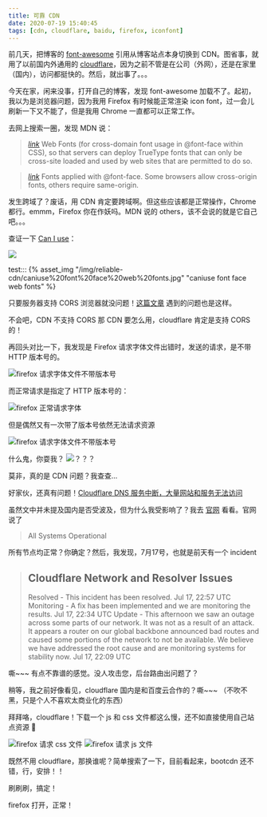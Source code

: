 ```yaml
---
title: 可靠 CDN
date: 2020-07-19 15:40:45
tags: [cdn, cloudflare, baidu, firefox, iconfont]
---
```


前几天，把博客的 [font-awesome](https://fontawesome.com/) 引用从博客站点本身切换到 CDN。图省事，就用了以前国内外通用的 [cloudflare](https://www.cloudflare.com/zh-cn/network/china/)，因为之前不管是在公司（外网），还是在家里（国内），访问都挺快的。然后，就出事了。。。

今天在家，闲来没事，打开自己的博客，发现 font-awesome 加载不了。起初，我以为是浏览器问题，因为我用 Firefox 有时候能正常渲染 icon font，过一会儿刷新一下又不能了，但是我用 Chrome 一直都可以正常工作。

去网上搜索一圈，发现 MDN 说：

> [<i class="mdui-icon material-icons">link</i>](https://developer.mozilla.org/en-US/docs/Web/HTTP/CORS) Web Fonts (for cross-domain font usage in @font-face within CSS), so that servers can deploy TrueType fonts that can only be cross-site loaded and used by web sites that are permitted to do so. 

> [<i class="mdui-icon material-icons">link</i>](https://developer.mozilla.org/en-US/docs/Web/Security/Same-origin_policy) Fonts applied with @font-face. Some browsers allow cross-origin fonts, others require same-origin. 

发生跨域了？废话，用 CDN 肯定要跨域啊。但这些应该都是正常操作，Chrome 都行。emmm，Firefox 你在作妖吗。MDN 说的 others，该不会说的就是它自己吧。。。

查证一下 [Can I use](https://caniuse.com/#feat=fontface)：

![](/img/reliable-cdn/caniuse%20font%20face%20web%20fonts.jpg)

test:::
{% asset_img "/img/reliable-cdn/caniuse%20font%20face%20web%20fonts.jpg" "caniuse font face web fonts" %}

只要服务器支持 CORS 浏览器就没问题！[这篇文章](http://cssbakery.com/2010/07/fixing-firefox-font-face-cross-domain_25.html) 遇到的问题也是这样。

不会吧，CDN 不支持 CORS 那 CDN 要怎么用，cloudflare 肯定是支持 CORS 的！

再回头对比一下，我发现是 Firefox 请求字体文件出错时，发送的请求，是不带 HTTP 版本号的。

![firefox 请求字体文件不带版本号](/img/reliable-cdn/firefox%20cert%20invalid.jpg)

而正常请求是指定了 HTTP 版本号的：

![firefox 正常请求字体](/img/reliable-cdn/firefox%20working.jpg)

但是偶然又有一次带了版本号依然无法请求资源

![firefox 请求字体文件不带版本号](/img/reliable-cdn/firefox%20cert%20invalid%204.jpg)

什么鬼，你耍我？ ![？？？](/img/reliable-cdn/questions.png) 

莫非，真的是 CDN 问题？我查查...

好家伙，还真有问题！[Cloudflare DNS 服务中断，大量网站和服务无法访问](https://segmentfault.com/a/1190000023290310) 

虽然文中并未提及国内是否受波及，但为什么我受影响了？我去 [官网](https://www.cloudflarestatus.com/) 看看。官网说了

> All Systems Operational

所有节点均正常？你确定？然后，我发现，7月17号，也就是前天有一个 incident

> ## Cloudflare Network and Resolver Issues 
> Resolved - This incident has been resolved.
> Jul 17, 22:57 UTC
> Monitoring - A fix has been implemented and we are monitoring the results.
> Jul 17, 22:34 UTC
> Update - This afternoon we saw an outage across some parts of our network. It was not as a result of an attack. It appears a router on our global backbone announced bad routes and caused some portions of the network to not be available. We believe we have addressed the root cause and are monitoring systems for stability now.
> Jul 17, 22:09 UTC

嘶~~~ 有点不靠谱的感觉。没人攻击您，后台路由出问题了？

稍等，我之前好像看见，cloudflare 国内是和百度云合作的？嘶~~~ （不吹不黑，只是个人不喜欢太商业化的东西）

拜拜咯，cloudflare！下载一个 js 和 css 文件都这么慢，还不如直接使用自己站点资源 🤦‍

![firefox 请求 css 文件](/img/reliable-cdn/firefox%20cert%20invalid%202.jpg)
![firefox 请求 js 文件](/img/reliable-cdn/firefox%20cert%20invalid%203.jpg)

既然不用 cloudflare，那换谁呢？简单搜索了一下，目前看起来，bootcdn 还不错，行，安排！！

刷刷刷，搞定！

firefox 打开，正常！

